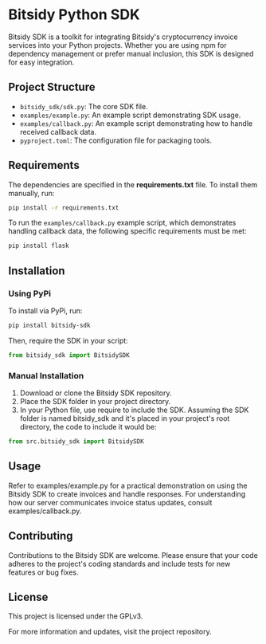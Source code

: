 # Bitsidy Python SDK

Bitsidy SDK is a toolkit for integrating Bitsidy's cryptocurrency invoice services into your Python projects. Whether you are using npm for dependency management or prefer manual inclusion, this SDK is designed for easy integration.

## Project Structure

- `bitsidy_sdk/sdk.py`: The core SDK file.
- `examples/example.py`: An example script demonstrating SDK usage.
- `examples/callback.py`: An example script demonstrating how to handle received callback data.
- `pyproject.toml`: The configuration file for packaging tools.

## Requirements

The dependencies are specified in the __requirements.txt__ file. To install them manually, run:

```bash
pip install -r requirements.txt
```

To run the `examples/callback.py` example script, which demonstrates handling callback data, the following specific requirements must be met:

```bash
pip install flask
```

## Installation

### Using PyPi

To install via PyPi, run:

```bash
pip install bitsidy-sdk
```

Then, require the SDK in your script:

```python
from bitsidy_sdk import BitsidySDK
```

### Manual Installation

1. Download or clone the Bitsidy SDK repository.
2. Place the SDK folder in your project directory.
3. In your Python file, use require to include the SDK. Assuming the SDK folder is named bitsidy_sdk and it's placed in your project's root directory, the code to include it would be:

```python
from src.bitsidy_sdk import BitsidySDK
```

## Usage

Refer to examples/example.py for a practical demonstration on using the Bitsidy SDK to create invoices and handle responses. For understanding how our server communicates invoice status updates, consult examples/callback.py.

## Contributing

Contributions to the Bitsidy SDK are welcome. Please ensure that your code adheres to the project's coding standards and include tests for new features or bug fixes.

## License

This project is licensed under the GPLv3.

For more information and updates, visit the project repository.
